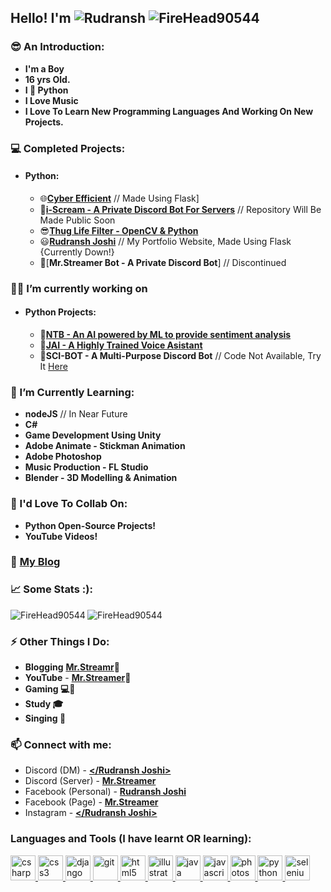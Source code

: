## Hello! I'm ![Rudransh](https://hit.yhype.halp.im/github/profile?user_id=55452780) <img src="https://komarev.com/ghpvc/?username=FireHead90544" alt="FireHead90544" />
### 😎 An Introduction:
- **I'm a Boy**
- **16 yrs Old.**
- **I 💖 Python**
- **I Love Music**
- **I Love To Learn New Programming Languages And Working On New Projects.**

### 💻 Completed Projects:
- #### Python:
  - 🌐[**Cyber Efficient**](https://cyberefficient.io) // Made Using Flask]
  - 🍨[**i-Scream - A Private Discord Bot For Servers**](#) // Repository Will Be Made Public Soon
  - 😎[**Thug Life Filter - OpenCV & Python**](https://github.com/FireHead90544/thug-life-filter-using-python)
  - 😃[**Rudransh Joshi**](#) // My Portfolio Website, Made Using Flask {Currently Down!}
  - 🤖[**Mr.Streamer Bot - A Private Discord Bot**] // Discontinued

### 👨‍💻 I’m currently working on
- #### Python Projects:
  - 🚩[**NTB - An AI powered by ML to provide sentiment analysis**](https://github.com/FireHead90544/NT-B)
  - 🤖[**JAI - A Highly Trained Voice Asistant**](https://github.com/FireHead90544/JAI)
  - 💎**SCI-BOT - A Multi-Purpose Discord Bot** // Code Not Available, Try It [Here](https://invite.gg/cyberefficient)

### 🤯 I’m Currently Learning:
- **nodeJS** // In Near Future
- **C#**
- **Game Development Using Unity**
- **Adobe Animate - Stickman Animation**
- **Adobe Photoshop**
- **Music Production - FL Studio**
- **Blender - 3D Modelling & Animation**

### 👯 I'd Love To Collab On:
- **Python Open-Source Projects!**
- **YouTube Videos!**

### 📰 [My Blog](https://mrstreamer.live/)

### 📈 Some Stats :):
<img align="left" src="https://github-readme-stats.vercel.app/api/top-langs/?username=FireHead90544&layout=compact&show_icons=true&theme=radical" alt="FireHead90544" />
<img align="center" src="https://github-readme-stats.vercel.app/api?username=FireHead90544&show_icons=true&theme=radical" alt="FireHead90544" />

### ⚡ Other Things I Do:
- **Blogging** __[Mr.Streamr](https://mrstreamer.live)📰__
- **YouTube** - __[Mr.Streamer](https://www.youtube.com/mrstreamer)🔴__
- **Gaming 💻📱**
- **Study 🎓**
- **Singing 🎤**

### 📫 Connect with me: 
- Discord (DM) - **[</Rudransh Joshi>](https://dsc.bio/mrstreamer)**
- Discord (Server) - **[Mr.Streamer](https://discord.gg/dN66r3D)**
- Facebook (Personal) - **[Rudransh Joshi](https://www.facebook.com/rudranshjoshi1806)**
- Facebook (Page) - **[Mr.Streamer](https://facebook.com/mrstreameryt)**
- Instagram - **[</Rudransh Joshi>](https://www.instagram.com/mrstreamer_yt)**

### Languages and Tools (I have learnt OR learning):
<p align="left"> <a href="https://www.w3schools.com/cs/" target="_blank"> <img src="https://devicons.github.io/devicon/devicon.git/icons/csharp/csharp-original.svg" alt="csharp" width="40" height="40"/> </a> <a href="https://www.w3schools.com/css/" target="_blank"> <img src="https://devicons.github.io/devicon/devicon.git/icons/css3/css3-original-wordmark.svg" alt="css3" width="40" height="40"/> </a> <a href="https://www.djangoproject.com/" target="_blank"> <img src="https://devicons.github.io/devicon/devicon.git/icons/django/django-original.svg" alt="django" width="40" height="40"/> </a> <a href="https://git-scm.com/" target="_blank"> <img src="https://www.vectorlogo.zone/logos/git-scm/git-scm-icon.svg" alt="git" width="40" height="40"/> </a> <a href="https://www.w3.org/html/" target="_blank"> <img src="https://devicons.github.io/devicon/devicon.git/icons/html5/html5-original-wordmark.svg" alt="html5" width="40" height="40"/> </a> <a href="https://www.adobe.com/in/products/illustrator.html" target="_blank"> <img src="https://www.vectorlogo.zone/logos/adobe_illustrator/adobe_illustrator-icon.svg" alt="illustrator" width="40" height="40"/> </a> <a href="https://www.java.com" target="_blank"> <img src="https://devicons.github.io/devicon/devicon.git/icons/java/java-original-wordmark.svg" alt="java" width="40" height="40"/> </a> <a href="https://developer.mozilla.org/en-US/docs/Web/JavaScript" target="_blank"> <img src="https://devicons.github.io/devicon/devicon.git/icons/javascript/javascript-original.svg" alt="javascript" width="40" height="40"/> </a> <a href="https://www.photoshop.com/en" target="_blank"> <img src="https://devicons.github.io/devicon/devicon.git/icons/photoshop/photoshop-plain.svg" alt="photoshop" width="40" height="40"/> </a> <a href="https://www.python.org" target="_blank"> <img src="https://devicons.github.io/devicon/devicon.git/icons/python/python-original.svg" alt="python" width="40" height="40"/> </a> <a href="https://www.selenium.dev" target="_blank"> <img src="https://raw.githubusercontent.com/detain/svg-logos/780f25886640cef088af994181646db2f6b1a3f8/svg/selenium-logo.svg" alt="selenium" width="40" height="40"/> </a> </p
